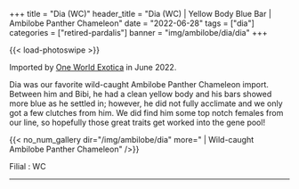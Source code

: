 +++
title = "Dia (WC)"
header_title = "Dia (WC) | Yellow Body Blue Bar | Ambilobe Panther Chameleon"
date = "2022-06-28"
tags = ["dia"]
categories = ["retired-pardalis"]
banner = "img/ambilobe/dia/dia"
+++

{{< load-photoswipe >}}

Imported by [One World Exotica](https://www.instagram.com/oneworldexotica/) in June 2022.

Dia was our favorite wild-caught Ambilobe Panther Chameleon import. Between him and Bibi, he had a clean yellow body and his bars showed more blue as he settled in; however, he did not fully acclimate and we only got a few clutches from him. We did find him some top notch females from our line, so hopefully those great traits get worked into the gene pool!

{{< no_num_gallery dir="/img/ambilobe/dia" more=" | Wild-caught Ambilobe Panther Chameleon" />}}

Filial
: WC

---